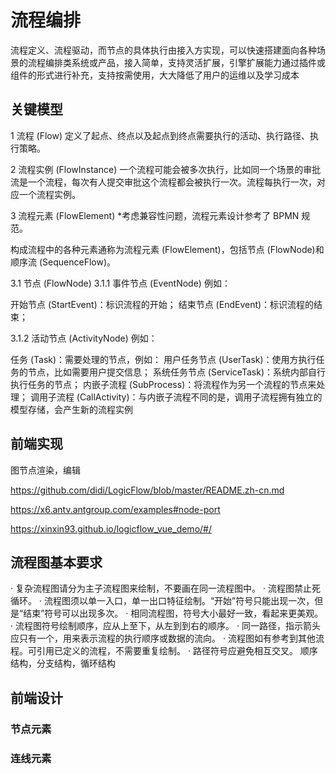 # 流程编排

流程定义、流程驱动，而节点的具体执行由接入方实现，可以快速搭建面向各种场景的流程编排类系统或产品，接入简单，支持灵活扩展，引擎扩展能力通过插件或组件的形式进行补充，支持按需使用，大大降低了用户的运维以及学习成本

## 关键模型

1 流程 (Flow)
定义了起点、终点以及起点到终点需要执行的活动、执行路径、执行策略。

2 流程实例 (FlowInstance)
一个流程可能会被多次执行，比如同一个场景的审批流是一个流程，每次有人提交审批这个流程都会被执行一次。流程每执行一次，对应一个流程实例。

3 流程元素 (FlowElement) \*考虑兼容性问题，流程元素设计参考了 BPMN 规范。

构成流程中的各种元素通称为流程元素 (FlowElement)，包括节点 (FlowNode)和顺序流 (SequenceFlow)。

3.1 节点 (FlowNode)
3.1.1 事件节点 (EventNode)
例如：

开始节点 (StartEvent)：标识流程的开始；
结束节点 (EndEvent)：标识流程的结束；

3.1.2 活动节点 (ActivityNode)
例如：

任务 (Task)：需要处理的节点，例如：
用户任务节点 (UserTask)：使用方执行任务的节点，比如需要用户提交信息；
系统任务节点 (ServiceTask)：系统内部自行执行任务的节点；
内嵌子流程 (SubProcess)：将流程作为另一个流程的节点来处理；
调用子流程 (CallActivity)：与内嵌子流程不同的是，调用子流程拥有独立的模型存储，会产生新的流程实例

## 前端实现

图节点渲染，编辑

https://github.com/didi/LogicFlow/blob/master/README.zh-cn.md

https://x6.antv.antgroup.com/examples#node-port

<!-- G6 -->

https://xinxin93.github.io/logicflow_vue_demo/#/

## 流程图基本要求

· 复杂流程图请分为主子流程图来绘制，不要画在同一流程图中。
· 流程图禁止死循环。
· 流程图须以单一入口，单一出口特征绘制。“开始”符号只能出现一次，但是“结束”符号可以出现多次。
· 相同流程图，符号大小最好一致，看起来更美观。
· 流程图符号绘制顺序，应从上至下，从左到到右的顺序。
· 同一路径，指示箭头应只有一个，用来表示流程的执行顺序或数据的流向。
· 流程图如有参考到其他流程。可引用已定义的流程，不需要重复绘制。
· 路径符号应避免相互交叉。
顺序结构，分支结构，循环结构

## 前端设计

### 节点元素

### 连线元素
